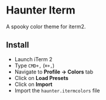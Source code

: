 # Haunter Iterm

A spooky color theme for iterm2.

## Install

+ Launch iTerm 2
+ Type `CMD+,` (`⌘+,`)
+ Navigate to **Profile -> Colors** tab
+ Click on **Load Presets**
+ Click on **Import**
+ Import the `haunter.itermcolors` file
